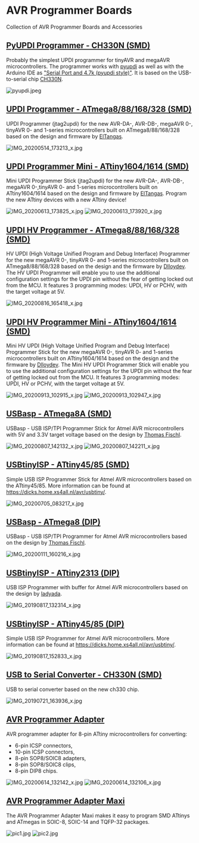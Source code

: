 # AVR Programmer Boards
Collection of AVR Programmer Boards and Accessories

## [PyUPDI Programmer - CH330N (SMD)](https://github.com/wagiminator/AVR-Programmer/tree/master/PyUPDI_Programmer)
Probably the simplest UPDI programmer for tinyAVR and megaAVR microcontrollers. The programmer works with [pyupdi](https://github.com/mraardvark/pyupdi) as well as with the Arduino IDE as ["Serial Port and 4.7k (pyupdi style)"](https://github.com/SpenceKonde/megaTinyCore). It is based on the USB-to-serial chip [CH330N](https://datasheet.lcsc.com/szlcsc/2008191734_WCH-Jiangsu-Qin-Heng-CH330N_C108996.pdf).

![pyupdi.jpeg](https://image.easyeda.com/pullimage/cmFBJ43XwqnE9A9QaQ3ZlOgXACQCEkHkLUZ4x8K1.jpeg)

## [UPDI Programmer - ATmega8/88/168/328 (SMD)](https://github.com/wagiminator/AVR-Programmer/tree/master/UPDI_Programmer)
UPDI Programmer (jtag2updi) for the new AVR-DA-, AVR-DB-, megaAVR 0-, tinyAVR 0- and 1-series microcontrollers built on ATmega8/88/168/328 based on the design and firmware by [ElTangas](https://github.com/ElTangas/jtag2updi).

![IMG_20200514_173213_x.jpg](https://image.easyeda.com/pullimage/IGZjPZZ4m6kjn5Qch3MXRU1gqsGLIccMPUOz08z0.jpeg)

## [UPDI Programmer Mini - ATtiny1604/1614 (SMD)](https://github.com/wagiminator/AVR-Programmer/tree/master/UPDI_Programmer_Mini)
Mini UPDI Programmer Stick (jtag2updi) for the new AVR-DA-, AVR-DB-, megaAVR 0-,tinyAVR 0- and 1-series microcontrollers built on ATtiny1604/1614 based on the design and firmware by [ElTangas](https://github.com/ElTangas/jtag2updi). Program the new ATtiny devices with a new ATtiny device!

![IMG_20200613_173825_x.jpg](https://image.easyeda.com/pullimage/icfYq77BBZRDNswbE3f3vRKpzrFgV8p63hpvzKs4.jpeg)
![IMG_20200613_173920_x.jpg](https://image.easyeda.com/pullimage/qU5N95pMje5yX9TScD6FCIrOMVn27a4kgl2rreWa.jpeg)

## [UPDI HV Programmer - ATmega8/88/168/328 (SMD)](https://github.com/wagiminator/AVR-Programmer/tree/master/UPDI_HV_Programmer)
HV UPDI (High Voltage Unified Program and Debug Interface) Programmer for the new megaAVR 0-, tinyAVR 0- and 1-series microcontrollers built on ATmega8/88/168/328 based on the design and the firmware by [Dlloydev](https://github.com/Dlloydev/jtag2updi). The HV UPDI Programmer will enable you to use the additional configuration settings for the UPDI pin without the fear of getting locked out from the MCU. It features 3 programming modes: UPDI, HV or PCHV, with the target voltage at 5V.

![IMG_20200816_165418_x.jpg](https://image.easyeda.com/pullimage/WSaYBqbKyEx85czv25Vj6bLIZKI5R4EZFXKvWk67.jpeg)

## [UPDI HV Programmer Mini - ATtiny1604/1614 (SMD)](https://github.com/wagiminator/AVR-Programmer/tree/master/UPDI_HV_Programmer_Mini)
Mini HV UPDI (High Voltage Unified Program and Debug Interface) Programmer Stick for the new megaAVR 0-, tinyAVR 0- and 1-series microcontrollers built on ATtiny1604/1614 based on the design and the firmware by [Dlloydev](https://github.com/Dlloydev/jtag2updi). The Mini HV UPDI Programmer Stick will enable you to use the additional configuration settings for the UPDI pin without the fear of getting locked out from the MCU. It features 3 programming modes: UPDI, HV or PCHV, with the target voltage at 5V.

![IMG_20200913_102915_x.jpg](https://image.easyeda.com/pullimage/WHLYr95X94WEz8xDnWDjL9huWchuZqdKR6tdkJLe.jpeg)
![IMG_20200913_102947_x.jpg](https://image.easyeda.com/pullimage/Y3l77uJMz41Lhfrs3PIsd4ozecEohC2g1A3MwJd7.jpeg)

## [USBasp - ATmega8A (SMD)](https://github.com/wagiminator/AVR-Programmer/tree/master/USBasp_SMD)
USBasp - USB ISP/TPI Programmer Stick for Atmel AVR microcontrollers with 5V and 3.3V target voltage based on the design by [Thomas Fischl](https://www.fischl.de/usbasp/).

![IMG_20200807_142132_x.jpg](https://image.easyeda.com/pullimage/d0ASArBzXZ8V1ynPEoLOtxn6s97VlMvqZNAw8k3H.jpeg)
![IMG_20200807_142211_x.jpg](https://image.easyeda.com/pullimage/ZjNAFKYcdE5Z6Ej2qIZHsuxyc8uMiJBT51fkMTWi.jpeg)

## [USBtinyISP - ATtiny45/85 (SMD)](https://github.com/wagiminator/AVR-Programmer/tree/master/USBtinyISP_ATtiny45_SMD)
Simple USB ISP Programmer Stick for Atmel AVR microcontrollers based on the ATtiny45/85. More information can be found at https://dicks.home.xs4all.nl/avr/usbtiny/.

![IMG_20200705_083217_x.jpg](https://image.easyeda.com/pullimage/qCx6PWBVTSVGHAjXukQMZttNO4id0el6g8eESECR.jpeg)

## [USBasp - ATmega8 (DIP)](https://github.com/wagiminator/AVR-Programmer/tree/master/USBasp_DIP)
USBasp - USB ISP/TPI Programmer for Atmel AVR microcontrollers based on the design by [Thomas Fischl](https://www.fischl.de/usbasp/).

![IMG_20200111_160216_x.jpg](https://image.easyeda.com/pullimage/7mTvpuRMFyOUBHyYD23iyDAu5gH15Dn6gT4HioRq.jpeg)

## [USBtinyISP - ATtiny2313 (DIP)](https://github.com/wagiminator/AVR-Programmer/tree/master/USBtinyISP_ATtiny2313_DIP)
USB ISP Programmer with buffer for Atmel AVR microcontrollers based on the design by [ladyada](https://learn.adafruit.com/usbtinyisp).

![IMG_20190817_132314_x.jpg](https://image.easyeda.com/pullimage/u9zoNt2S1srkuZI3wce0yCBqCxodPfevkOeClaYS.jpeg)

## [USBtinyISP - ATtiny45/85 (DIP)](https://github.com/wagiminator/AVR-Programmer/tree/master/USBtinyISP_ATtiny45_DIP)
Simple USB ISP Programmer for Atmel AVR microcontrollers. More information can be found at https://dicks.home.xs4all.nl/avr/usbtiny/.

![IMG_20190817_152833_x.jpg](https://image.easyeda.com/pullimage/LfcmYyt3g5Lt9UxRwyiwrXzDqmxKaMS0bYB2vpNe.jpeg)

## [USB to Serial Converter - CH330N (SMD)](https://github.com/wagiminator/AVR-Programmer/tree/master/USB_to_Serial_Converter)
USB to serial converter based on the new ch330 chip.

![IMG_20190721_163936_x.jpg](https://image.easyeda.com/pullimage/AJUqog14Ij64834MfDg9wDvgLqIuHVOqtuximmOm.jpeg)

## [AVR Programmer Adapter](https://github.com/wagiminator/AVR-Programmer/tree/master/AVR_Programmer_Adapter)
AVR programmer adapter for 8-pin ATtiny microcontrollers for converting:
- 6-pin ICSP connectors,
- 10-pin ICSP connectors,
- 8-pin SOP8/SOIC8 adapters,
- 8-pin SOP8/SOIC8 clips,
- 8-pin DIP8 chips.

![IMG_20200614_132142_x.jpg](https://image.easyeda.com/pullimage/2Z1C33oQaDrrEAdvkacl5YyJtu6WFPP9fS3XFmv0.jpeg)
![IMG_20200614_132106_x.jpg](https://image.easyeda.com/pullimage/HYhXpGDUFOx7fKk47dkpx30zrmqlgDVB5G0cT1hW.jpeg)

## [AVR Programmer Adapter Maxi](https://github.com/wagiminator/AVR-Programmer/tree/master/AVR_Programmer_Adapter_Maxi)
The AVR Programmer Adapter Maxi makes it easy to program SMD ATtinys and ATmegas in SOIC-8, SOIC-14 and TQFP-32 packages.

![pic1.jpg](https://image.easyeda.com/pullimage/kbvD8kJzoMA1VfWvLwGwmdJkS6xdLQlM6pdZamyE.jpeg)
![pic2.jpg](https://image.easyeda.com/pullimage/Ap5RL7OdWHZ9hmI1lqf9LyamKWbGW0VlYceR2ZY2.jpeg)
